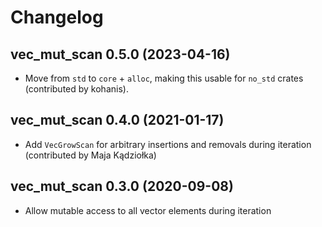 # Changelog

## vec_mut_scan 0.5.0 (2023-04-16)

* Move from `std` to `core` + `alloc`, making this usable for `no_std` crates (contributed by kohanis).

## vec_mut_scan 0.4.0 (2021-01-17)

* Add `VecGrowScan` for arbitrary insertions and removals during iteration (contributed by Maja Kądziołka)

## vec_mut_scan 0.3.0 (2020-09-08)

* Allow mutable access to all vector elements during iteration
